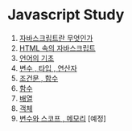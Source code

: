 # Javascript Study


  1. [자바스크립트란 무엇인가](https://github.com/Guide-Line/JavaScriptWebDevelopers/tree/master/1)
  1. [HTML 속의 자바스크립트](https://github.com/Guide-Line/JavaScriptWebDevelopers/tree/master/2)  
  1. [언어의 기초](https://github.com/Guide-Line/JavaScriptWebDevelopers/tree/master/3)
  1. [변수 , 타입 , 연산자](https://github.com/Guide-Line/JavaScriptWebDevelopers/tree/master/4)
  1. [조건문 , 함수](https://github.com/Guide-Line/JavaScriptWebDevelopers/tree/master/5)
  1. [함수](https://github.com/Guide-Line/JavaScriptWebDevelopers/tree/master/6)
  1. [배열](https://github.com/Guide-Line/JavaScriptWebDevelopers/tree/master/6-1)
  1. [객체](https://github.com/Guide-Line/JavaScriptWebDevelopers/tree/master/6-2)
  1. [변수와 스코프 , 메모리](https://github.com/Guide-Line/JavaScriptWebDevelopers/tree/master/8) [예정]
  <!--1. [참조 타입](https://github.com/Guide-Line/JavaScriptWebDevelopers/tree/master/8)-->
  
        